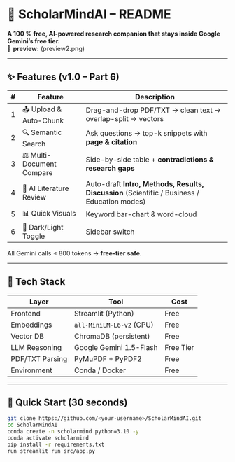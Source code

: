 # 📘 ScholarMindAI – README

**A 100 % free, AI-powered research companion that stays inside Google Gemini’s free tier.**  
🚀 **preview:** (preview2.png)

---

## ✨ Features (v1.0 – Part 6)

| # | Feature | Description |
|--|--|--|
|1|📤 Upload & Auto-Chunk|Drag-and-drop PDF/TXT → clean text → overlap-split → vectors|
|2|🔍 Semantic Search|Ask questions → top-k snippets with **page & citation**|
|3|⚖️ Multi-Document Compare|Side-by-side table + **contradictions & research gaps**|
|4|📝 AI Literature Review|Auto-draft **Intro, Methods, Results, Discussion** (Scientific / Business / Education modes)|
|5|📊 Quick Visuals|Keyword bar-chart & word-cloud|
|6|🎨 Dark/Light Toggle|Sidebar switch|

All Gemini calls ≤ 800 tokens → **free-tier safe**.

---

## 🧰 Tech Stack

| Layer | Tool | Cost |
|---|---|---|
Frontend | Streamlit (Python) | Free  
Embeddings | `all-MiniLM-L6-v2` (CPU) | Free  
Vector DB | ChromaDB (persistent) | Free  
LLM Reasoning | Google Gemini 1.5-Flash | Free Tier  
PDF/TXT Parsing | PyMuPDF + PyPDF2 | Free  
Environment | Conda / Docker | Free  

---

## 🚀 Quick Start (30 seconds)

   ```bash
   git clone https://github.com/<your-username>/ScholarMindAI.git
   cd ScholarMindAI
   conda create -n scholarmind python=3.10 -y
   conda activate scholarmind
   pip install -r requirements.txt
   run streamlit run src/app.py
